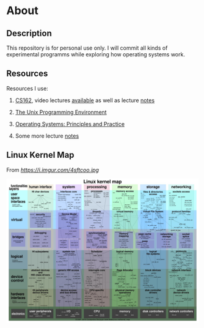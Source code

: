 # About

## Description

This repository is for personal use only. I will commit all kinds of experimental programms while exploring how operating systems work.

## Resources

Resources I use:

1. [CS162](https://cs162.eecs.berkeley.edu/), video lectures [available](https://archive.org/details/ucberkeley-webcast-PL-XXv-cvA_iBDyz-ba4yDskqMDY6A1w_c) as well as lecture [notes](https://inst.eecs.berkeley.edu/~cs162/sp15/)

2. [The Unix Programming Environment](https://www.amazon.com/Unix-Programming-Environment-Prentice-Hall-Software/dp/013937681X/ref=sr_1_1?ie=UTF8&qid=1531788041&sr=8-1&keywords=the+unix+programming+environment)

3. [Operating Systems: Principles and Practice](https://www.amazon.com/Operating-Systems-Principles-Thomas-Anderson/dp/0985673524/ref=sr_1_4?ie=UTF8&qid=1531788085&sr=8-4&keywords=operating+systems)

4. Some more lecture [notes](https://www.cs.uic.edu/~jbell/CourseNotes/OperatingSystems/)

## Linux Kernel Map

From *https://i.imgur.com/4sftcoo.jpg*

![](resources/linux_kernel_map.jpg)

